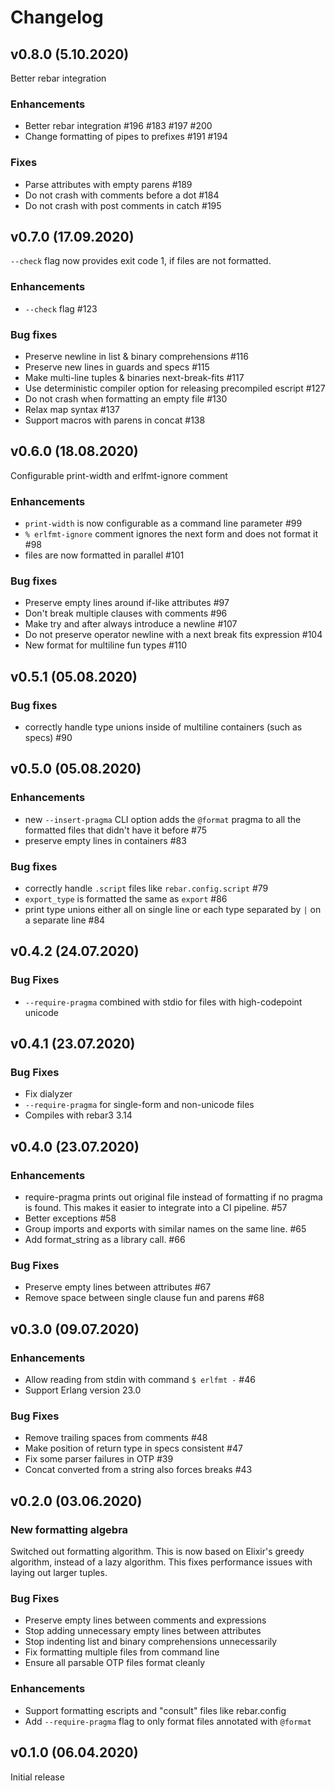 # Changelog

## v0.8.0 (5.10.2020)

Better rebar integration

### Enhancements

  - Better rebar integration #196 #183 #197 #200
  - Change formatting of pipes to prefixes #191 #194

### Fixes

  - Parse attributes with empty parens #189
  - Do not crash with comments before a dot #184
  - Do not crash with post comments in catch #195

## v0.7.0 (17.09.2020)

`--check` flag now provides exit code 1, if files are not formatted.

### Enhancements

  - `--check` flag #123

### Bug fixes

  - Preserve newline in list & binary comprehensions #116
  - Preserve new lines in guards and specs #115
  - Make multi-line tuples & binaries next-break-fits #117
  - Use deterministic compiler option for releasing precompiled escript #127
  - Do not crash when formatting an empty file #130
  - Relax map syntax #137
  - Support macros with parens in concat #138

## v0.6.0 (18.08.2020)

Configurable print-width and erlfmt-ignore comment

### Enhancements

  - `print-width` is now configurable as a command line parameter #99
  - `% erlfmt-ignore` comment ignores the next form and does not format it #98
  - files are now formatted in parallel #101

### Bug fixes

  - Preserve empty lines around if-like attributes #97
  - Don't break multiple clauses with comments #96
  - Make try and after always introduce a newline #107
  - Do not preserve operator newline with a next break fits expression #104
  - New format for multiline fun types #110

## v0.5.1 (05.08.2020)

### Bug fixes
  - correctly handle type unions inside of multiline containers (such as specs) #90

## v0.5.0 (05.08.2020)

### Enhancements
  - new `--insert-pragma` CLI option adds the `@format` pragma to all the formatted
    files that didn't have it before #75
  - preserve empty lines in containers #83

### Bug fixes
  - correctly handle `.script` files like `rebar.config.script` #79
  - `export_type` is formatted the same as `export` #86
  - print type unions either all on single line or each type separated by
    `|` on a separate line #84

## v0.4.2 (24.07.2020)

### Bug Fixes
  - `--require-pragma` combined with stdio for files with high-codepoint unicode

## v0.4.1 (23.07.2020)

### Bug Fixes
  - Fix dialyzer
  - `--require-pragma` for single-form and non-unicode files
  - Compiles with rebar3 3.14

## v0.4.0 (23.07.2020)

### Enhancements
  - require-pragma prints out original file instead of formatting if no pragma is found.
    This makes it easier to integrate into a CI pipeline. #57
  - Better exceptions #58
  - Group imports and exports with similar names on the same line. #65
  - Add format_string as a library call. #66

### Bug Fixes
  - Preserve empty lines between attributes #67
  - Remove space between single clause fun and parens #68

## v0.3.0 (09.07.2020)

### Enhancements
  - Allow reading from stdin with command `$ erlfmt -` #46
  - Support Erlang version 23.0

### Bug Fixes
  - Remove trailing spaces from comments #48
  - Make position of return type in specs consistent #47
  - Fix some parser failures in OTP #39
  - Concat converted from a string also forces breaks #43

## v0.2.0 (03.06.2020)

### New formatting algebra
Switched out formatting algorithm.
This is now based on Elixir's greedy algorithm, instead of a lazy algorithm.
This fixes performance issues with laying out larger tuples.

### Bug Fixes
  - Preserve empty lines between comments and expressions
  - Stop adding unnecessary empty lines between attributes
  - Stop indenting list and binary comprehensions unnecessarily
  - Fix formatting multiple files from command line
  - Ensure all parsable OTP files format cleanly

### Enhancements
  - Support formatting escripts and "consult" files like rebar.config
  - Add `--require-pragma` flag to only format files annotated with `@format`

## v0.1.0 (06.04.2020)

Initial release
